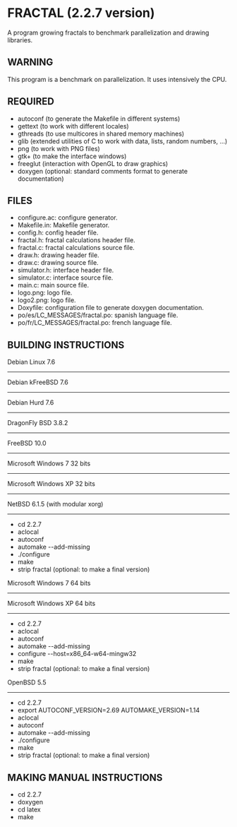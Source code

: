 FRACTAL (2.2.7 version)
=======================

A program growing fractals to benchmark parallelization and drawing libraries.

WARNING
-------

This program is a benchmark on parallelization. It uses intensively the CPU.

REQUIRED
--------

* autoconf (to generate the Makefile in different systems)
* gettext (to work with different locales)
* gthreads (to use multicores in shared memory machines)
* glib (extended utilities of C to work with data, lists, random numbers, ...)
* png (to work with PNG files)
* gtk+ (to make the interface windows)
* freeglut (interaction with OpenGL to draw graphics)
* doxygen (optional: standard comments format to generate documentation)

FILES
-----

* configure.ac: configure generator.
* Makefile.in: Makefile generator.
* config.h: config header file.
* fractal.h: fractal calculations header file.
* fractal.c: fractal calculations source file.
* draw.h: drawing header file.
* draw.c: drawing source file.
* simulator.h: interface header file.
* simulator.c: interface source file.
* main.c: main source file.
* logo.png: logo file.
* logo2.png: logo file.
* Doxyfile: configuration file to generate doxygen documentation.
* po/es/LC_MESSAGES/fractal.po: spanish language file.
* po/fr/LC_MESSAGES/fractal.po: french language file.

BUILDING INSTRUCTIONS
---------------------

Debian Linux 7.6
________________
Debian kFreeBSD 7.6
___________________
Debian Hurd 7.6
_______________
DragonFly BSD 3.8.2
___________________
FreeBSD 10.0
____________
Microsoft Windows 7 32 bits
___________________________
Microsoft Windows XP 32 bits
____________________________
NetBSD 6.1.5 (with modular xorg)
________________________________

* cd 2.2.7
* aclocal
* autoconf
* automake --add-missing
* ./configure
* make
* strip fractal (optional: to make a final version)

Microsoft Windows 7 64 bits
___________________________
Microsoft Windows XP 64 bits
____________________________

* cd 2.2.7
* aclocal
* autoconf
* automake --add-missing
* configure --host=x86_64-w64-mingw32
* make
* strip fractal (optional: to make a final version)

OpenBSD 5.5
___________

* cd 2.2.7
* export AUTOCONF_VERSION=2.69 AUTOMAKE_VERSION=1.14
* aclocal
* autoconf
* automake --add-missing
* ./configure
* make
* strip fractal (optional: to make a final version)

MAKING MANUAL INSTRUCTIONS
--------------------------

* cd 2.2.7
* doxygen
* cd latex
* make
